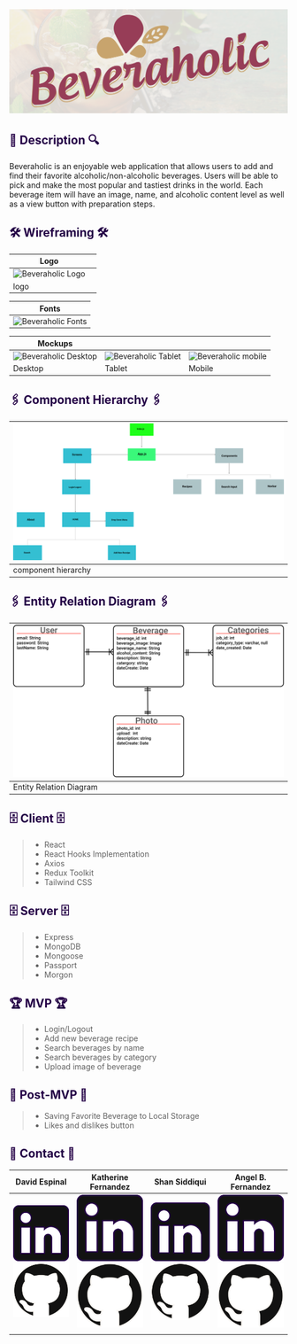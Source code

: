 ## <div align="center">![Beveraholic](client/src/images/logos/banner.png) </div>



## <div align="left" style='color: #240046'> 🔎 Description 🔍

<p>Beveraholic is an enjoyable web application that allows users to add and find their favorite alcoholic/non-alcoholic beverages. Users will be able to pick and make the most popular and tastiest drinks in the world. Each beverage item will have an image, name, and alcoholic content level as well as a view button with preparation steps. 
</p>

## <div align="left" style='color: #240046'> 🛠 Wireframing 🛠 </div>
| Logo                                                         |                                                              |
| ------------------------------------------------------------ | ------------------------------------------------------------ |
| ![Beveraholic Logo](src/images/logos/project-bloom-logo-light.svg) |
| logo                                                         |

| Fonts                                                              |
| ------------------------------------------------------------------ |
| ![Beveraholic Fonts](src/images/design_elements/project-bloom-fonts.svg) |


| Mockups                                                                            |                                                                                  |                                                                                         |
| ---------------------------------------------------------------------------------- | -------------------------------------------------------------------------------- | --------------------------------------------------------------------------------------- |
| ![Beveraholic Desktop](client/src/images/wireframe/desktop_wireframe.png) | ![Beveraholic Tablet](src/images/Wireframing_and_maping/project-bloom-tablet-view.svg) | ![Beveraholic mobile](src/images/Wireframing_and_maping/project-bloom-native-mobile-view.svg) |
| Desktop                                                                            | Tablet                                                                           | Mobile                                                                                  |

## <div align="left" style='color: #240046'> 🖇 Component Hierarchy 🖇  </div>
| ![Beveraholic Component Hierarchy](client/src/images/component-hierarchy/component_hierarchy.svg) |
| ----------------------------------------------------------------------------------------------- |
| component hierarchy                                                                             |

## <div align="left" style='color: #240046'> 🖇 Entity Relation Diagram 🖇  </div>
| ![Beveraholic Component Hierarchy](client/src/images/erd/erd.svg) |
| ----------------------------------------------------------------------------------------------- |
| Entity Relation Diagram                                                                            |

## <div align="left" style='color: #240046'> 🗄 Client 🗄 </div>
> - React
> - React Hooks Implementation
> - Axios
> - Redux Toolkit
> - Tailwind CSS


## <div align="left" style='color: #240046'> 🗄 Server 🗄 </div>
> - Express
> - MongoDB
> - Mongoose
> - Passport 
> - Morgon

## <div align="left" style='color: #240046'> 🏆 MVP 🏆</div>
> - Login/Logout
> - Add new beverage recipe
> - Search beverages by name
> - Search beverages by category
> - Upload image of beverage

## <div align="left" style='color: #240046'> 🔮 Post-MVP 🔮 </div>
> - Saving Favorite Beverage to Local Storage
> - Likes and dislikes button

## <div align="left" style='color: #240046'> 📠 Contact 📠</div>

| David Espinal | Katherine Fernandez | Shan Siddiqui | Angel B. Fernandez
| --------------------------------------------------------------------------------------------------------------------------------------------------------------------------------- | -------------------------------------------------------------------------------------------------------------------------------------------------------------------------------- | ------------------------------------------------------------------------------------------------------------------------------------------------------------------------------------ | --------------------------------------------------------------------------------------------------------------------------------------------------------------------------------- |
| [![LinkedIn](client/src/images/logos/linkedin-logo.svg)](https://www.linkedin.com/in/david-espinal-28b91a1b7/) [![GitHub](client/src/images/logos/github-logo.svg)](https://github.com/DEsp04) | [![LinkedIn](client/src/images/logos/linkedin-logo.svg)](https://www.linkedin.com/in/ssiddiqui007/) [![GitHub](client/src/images/logos/github-logo.svg)](https://github.com/katfernandez22) | [![LinkedIn](client/src/images/logos/linkedin-logo.svg)](linkedin.com/in/ssiddiqui007/) [![GitHub](client/src/images/logos/github-logo.svg)](https://github.com/shansiddiqui94) | [![LinkedIn](client/src/images/logos/linkedin-logo.svg)](https://www.linkedin.com/in/angelbienvenidofernandez/) [![GitHub](client/src/images/logos/github-logo.svg)](https://github.com/Avixph)
|                                                                                                                                                                                   |                                                                                                                                                                                  |                                                                                                                                                                                      |
